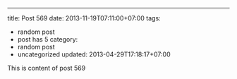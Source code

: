 ---
title: Post 569
date: 2013-11-19T07:11:00+07:00
tags:
  - random post
  - post has 5
category:
  - random post
  - uncategorized
updated: 2013-04-29T17:18:17+07:00

This is content of post 569
